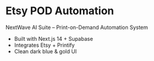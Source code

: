 # Etsy POD Automation
NextWave AI Suite – Print-on-Demand Automation System
- Built with Next.js 14 + Supabase
- Integrates Etsy + Printify
- Clean dark blue & gold UI
